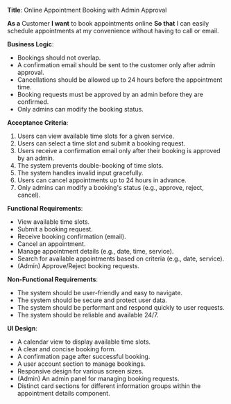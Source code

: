 **Title**: Online Appointment Booking with Admin Approval

**As a** Customer
**I want** to book appointments online
**So that** I can easily schedule appointments at my convenience without having to call or email.

**Business Logic**:

- Bookings should not overlap.
- A confirmation email should be sent to the customer only after admin approval.
- Cancellations should be allowed up to 24 hours before the appointment time.
- Booking requests must be approved by an admin before they are confirmed.
- Only admins can modify the booking status.

**Acceptance Criteria**:

1. Users can view available time slots for a given service.
2. Users can select a time slot and submit a booking request.
3. Users receive a confirmation email only after their booking is approved by an admin.
4. The system prevents double-booking of time slots.
5. The system handles invalid input gracefully.
6. Users can cancel appointments up to 24 hours in advance.
7. Only admins can modify a booking's status (e.g., approve, reject, cancel).

**Functional Requirements**:

- View available time slots.
- Submit a booking request.
- Receive booking confirmation (email).
- Cancel an appointment.
- Manage appointment details (e.g., date, time, service).
- Search for available appointments based on criteria (e.g., date, service).
- (Admin) Approve/Reject booking requests.

**Non-Functional Requirements**:

- The system should be user-friendly and easy to navigate.
- The system should be secure and protect user data.
- The system should be performant and respond quickly to user requests.
- The system should be reliable and available 24/7.

**UI Design**:

- A calendar view to display available time slots.
- A clear and concise booking form.
- A confirmation page after successful booking.
- A user account section to manage bookings.
- Responsive design for various screen sizes.
- (Admin) An admin panel for managing booking requests.
- Distinct card sections for different information groups within the appointment details component.
